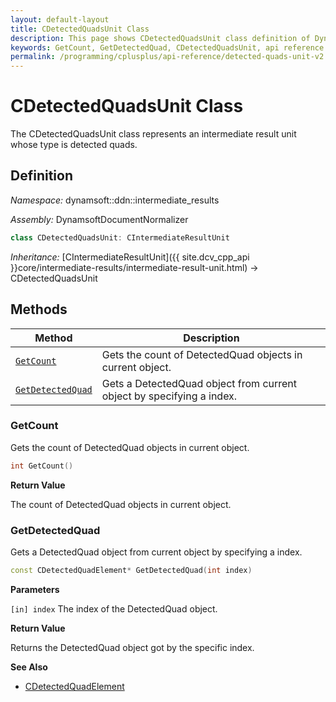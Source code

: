 ```yaml
---
layout: default-layout
title: CDetectedQuadsUnit Class
description: This page shows CDetectedQuadsUnit class definition of Dynamsoft Document Normalizer SDK C++ Edition.
keywords: GetCount, GetDetectedQuad, CDetectedQuadsUnit, api reference
permalink: /programming/cplusplus/api-reference/detected-quads-unit-v2.0.20.html
---
```


# CDetectedQuadsUnit Class

The CDetectedQuadsUnit class represents an intermediate result unit whose type is detected quads.

## Definition

*Namespace:* dynamsoft::ddn::intermediate_results

*Assembly:* DynamsoftDocumentNormalizer

```cpp
class CDetectedQuadsUnit: CIntermediateResultUnit
```

*Inheritance:* [CIntermediateResultUnit]({{ site.dcv_cpp_api }}core/intermediate-results/intermediate-result-unit.html) -> CDetectedQuadsUnit

## Methods

| Method | Description |
|--------|-------------|
| [`GetCount`](#getcount) | Gets the count of DetectedQuad objects in current object.|
| [`GetDetectedQuad`](#getdetectedquad) | Gets a DetectedQuad object from current object by specifying a index. |

### GetCount

Gets the count of DetectedQuad objects in current object.

```cpp
int GetCount() 
```

**Return Value**

The count of DetectedQuad objects in current object.

### GetDetectedQuad

Gets a DetectedQuad object from current object by specifying a index.

```cpp
const CDetectedQuadElement* GetDetectedQuad(int index)
```

**Parameters**

`[in] index` The index of the DetectedQuad object.

**Return Value**

Returns the DetectedQuad object got by the specific index.

**See Also**

* [CDetectedQuadElement]({{cpp_api}}detected-quad-element.html)
